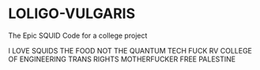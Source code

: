 # LOLIGO-VULGARIS
The Epic SQUID Code for a college project


I LOVE SQUIDS
THE FOOD
NOT THE QUANTUM TECH
FUCK RV COLLEGE OF ENGINEERING
TRANS RIGHTS MOTHERFUCKER
FREE PALESTINE
